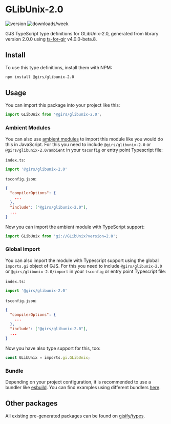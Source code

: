 
# GLibUnix-2.0

![version](https://img.shields.io/npm/v/@girs/glibunix-2.0)
![downloads/week](https://img.shields.io/npm/dw/@girs/glibunix-2.0)


GJS TypeScript type definitions for GLibUnix-2.0, generated from library version 2.0.0 using [ts-for-gir](https://github.com/gjsify/ts-for-gir) v4.0.0-beta.8.


## Install

To use this type definitions, install them with NPM:
```bash
npm install @girs/glibunix-2.0
```

## Usage

You can import this package into your project like this:
```ts
import GLibUnix from '@girs/glibunix-2.0';
```

### Ambient Modules

You can also use [ambient modules](https://github.com/gjsify/ts-for-gir/tree/main/packages/cli#ambient-modules) to import this module like you would do this in JavaScript.
For this you need to include `@girs/glibunix-2.0` or `@girs/glibunix-2.0/ambient` in your `tsconfig` or entry point Typescript file:

`index.ts`:
```ts
import '@girs/glibunix-2.0'
```

`tsconfig.json`:
```json
{
  "compilerOptions": {
    ...
  },
  "include": ["@girs/glibunix-2.0"],
  ...
}
```

Now you can import the ambient module with TypeScript support: 

```ts
import GLibUnix from 'gi://GLibUnix?version=2.0';
```

### Global import

You can also import the module with Typescript support using the global `imports.gi` object of GJS.
For this you need to include `@girs/glibunix-2.0` or `@girs/glibunix-2.0/import` in your `tsconfig` or entry point Typescript file:

`index.ts`:
```ts
import '@girs/glibunix-2.0'
```

`tsconfig.json`:
```json
{
  "compilerOptions": {
    ...
  },
  "include": ["@girs/glibunix-2.0"],
  ...
}
```

Now you have also type support for this, too:

```ts
const GLibUnix = imports.gi.GLibUnix;
```

### Bundle

Depending on your project configuration, it is recommended to use a bundler like [esbuild](https://esbuild.github.io/). You can find examples using different bundlers [here](https://github.com/gjsify/ts-for-gir/tree/main/examples).

## Other packages

All existing pre-generated packages can be found on [gjsify/types](https://github.com/gjsify/types).

